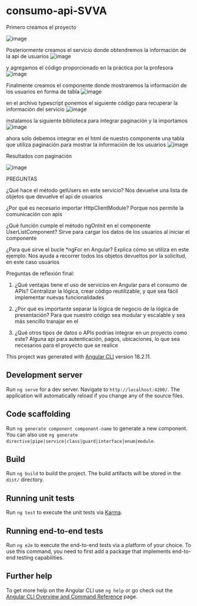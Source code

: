 # consumo-api-SVVA

Primero creamos el proyecto

![image](https://github.com/user-attachments/assets/f25b3d71-d00e-40b6-a982-72bf502f9623)

Posteriormente creamos el servicio donde obtendremos la información de la api de usuarios
![image](https://github.com/user-attachments/assets/8fca5bee-9e5a-4bc9-adfc-c25d0ce91042)

y agregamos el código proporcionado en la práctica por la profesora
![image](https://github.com/user-attachments/assets/cf6b5999-aed7-468d-991c-8491a594b9b0)

Finalmente creamos el componente donde mostraremos la información de los usuarios en forma de tabla
![image](https://github.com/user-attachments/assets/91b0f709-9cc3-41dd-a342-aa1075f4fecb)

en el archivo typescript ponemos el siguiente código para recuperar la información del servicio
![image](https://github.com/user-attachments/assets/5b25652a-9118-439e-b8a1-a58d24bb946e)

instalamos la siguiente biblioteca para integrar paginación y la importamos
![image](https://github.com/user-attachments/assets/d7563a83-e4e8-4dca-96cd-64ac7136db05)

ahora solo debemos integrar en el html de nuestro componente una tabla que utiliza paginación para mostrar la información de los usuarios
![image](https://github.com/user-attachments/assets/07cad222-88d9-4ec8-8183-cf9d1ba6f02f)



Resultados con paginación

![image](https://github.com/user-attachments/assets/65cf7eba-4ecd-440f-a0bb-7470e8ef40d9)

PREGUNTAS

¿Qué hace el método getUsers en este servicio?
Nos devuelve una lista de objetos que devuelve el api de usuarios

¿Por qué es necesario importar HttpClientModule?
Porque nos permite la comunicación con apis

¿Qué función cumple el método ngOnInit en el componente UserListComponent?
Sirve para cargar los datos de los usuarios al iniciar el componente

¿Para qué sirve el bucle *ngFor en Angular? Explica cómo se utiliza en este ejemplo.
Nos ayuda a recorrer todos los objetos devueltos por la solicitud, en este caso usuarios

Preguntas de reflexión final:

1. ¿Qué ventajas tiene el uso de servicios en Angular para el consumo de APIs?
   Centralizar la lógica, crear código reutilizable, y que sea fácil implementar nuevas funcionalidades
   
2. ¿Por qué es importante separar la lógica de negocio de la lógica de presentación?
   Para que nuestro código sea modular y escalable y sea más sencillo tranajar en el
   
3. ¿Qué otros tipos de datos o APIs podrías integrar en un proyecto como este?
   Alguna api para autenticación, pagos, ubicaciones, lo que sea necesarios para el proyecto que se realice
   
This project was generated with [Angular CLI](https://github.com/angular/angular-cli) version 18.2.11.

## Development server

Run `ng serve` for a dev server. Navigate to `http://localhost:4200/`. The application will automatically reload if you change any of the source files.

## Code scaffolding

Run `ng generate component component-name` to generate a new component. You can also use `ng generate directive|pipe|service|class|guard|interface|enum|module`.

## Build

Run `ng build` to build the project. The build artifacts will be stored in the `dist/` directory.

## Running unit tests

Run `ng test` to execute the unit tests via [Karma](https://karma-runner.github.io).

## Running end-to-end tests

Run `ng e2e` to execute the end-to-end tests via a platform of your choice. To use this command, you need to first add a package that implements end-to-end testing capabilities.

## Further help

To get more help on the Angular CLI use `ng help` or go check out the [Angular CLI Overview and Command Reference](https://angular.dev/tools/cli) page.

